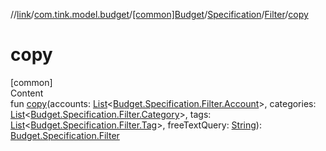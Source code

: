 //[link](../../../../index.md)/[com.tink.model.budget](../../../index.md)/[[common]Budget](../../index.md)/[Specification](../index.md)/[Filter](index.md)/[copy](copy.md)



# copy  
[common]  
Content  
fun [copy](copy.md)(accounts: [List](https://kotlinlang.org/api/latest/jvm/stdlib/kotlin.collections/-list/index.html)<[Budget.Specification.Filter.Account](-account/index.md)>, categories: [List](https://kotlinlang.org/api/latest/jvm/stdlib/kotlin.collections/-list/index.html)<[Budget.Specification.Filter.Category](-category/index.md)>, tags: [List](https://kotlinlang.org/api/latest/jvm/stdlib/kotlin.collections/-list/index.html)<[Budget.Specification.Filter.Tag](-tag/index.md)>, freeTextQuery: [String](https://kotlinlang.org/api/latest/jvm/stdlib/kotlin/-string/index.html)): [Budget.Specification.Filter](index.md)  



